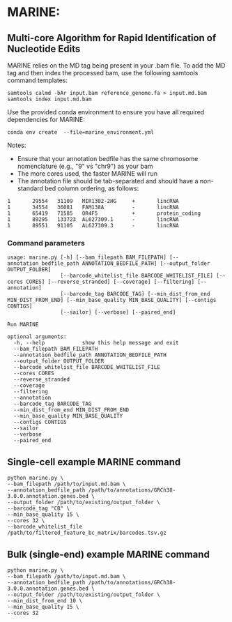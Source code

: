 # MARINE: 
Multi-core Algorithm for Rapid Identification of Nucleotide Edits
------------------------------------------------------
MARINE relies on the MD tag being present in your .bam file. To add the MD tag and then index the processed bam, use the following samtools command templates:

```
samtools calmd -bAr input.bam reference_genome.fa > input.md.bam
samtools index input.md.bam
```

Use the provided conda environment to ensure you have all required dependencies for MARINE:

```
conda env create  --file=marine_environment.yml
```

Notes:
* Ensure that your annotation bedfile has the same chromosome nomenclature (e.g., "9" vs "chr9") as your bam
* The more cores used, the faster MARINE will run
* The annotation file should be tab-separated and should have a non-standard bed column ordering, as follows:
```
1       29554   31109   MIR1302-2HG     +       lincRNA
1       34554   36081   FAM138A         -       lincRNA
1       65419   71585   OR4F5           +       protein_coding
1       89295   133723  AL627309.1      -       lincRNA
1       89551   91105   AL627309.3      -       lincRNA
```

### Command parameters
```
usage: marine.py [-h] [--bam_filepath BAM_FILEPATH] [--annotation_bedfile_path ANNOTATION_BEDFILE_PATH] [--output_folder OUTPUT_FOLDER]
                 [--barcode_whitelist_file BARCODE_WHITELIST_FILE] [--cores CORES] [--reverse_stranded] [--coverage] [--filtering] [--annotation]
                 [--barcode_tag BARCODE_TAG] [--min_dist_from_end MIN_DIST_FROM_END] [--min_base_quality MIN_BASE_QUALITY] [--contigs CONTIGS]
                 [--sailor] [--verbose] [--paired_end]

Run MARINE

optional arguments:
  -h, --help            show this help message and exit
  --bam_filepath BAM_FILEPATH
  --annotation_bedfile_path ANNOTATION_BEDFILE_PATH
  --output_folder OUTPUT_FOLDER
  --barcode_whitelist_file BARCODE_WHITELIST_FILE
  --cores CORES
  --reverse_stranded
  --coverage
  --filtering
  --annotation
  --barcode_tag BARCODE_TAG
  --min_dist_from_end MIN_DIST_FROM_END
  --min_base_quality MIN_BASE_QUALITY
  --contigs CONTIGS
  --sailor
  --verbose
  --paired_end
```

## Single-cell example MARINE command
```
python marine.py \
--bam_filepath /path/to/input.md.bam \
--annotation_bedfile_path /path/to/annotations/GRCh38-3.0.0.annotation.genes.bed \
--output_folder /path/to/existing/output_folder \
--barcode_tag "CB" \
--min_base_quality 15 \
--cores 32 \
--barcode_whitelist_file /path/to/filtered_feature_bc_matrix/barcodes.tsv.gz
```

## Bulk (single-end) example MARINE command
```
python marine.py \
--bam_filepath /path/to/input.md.bam \
--annotation_bedfile_path /path/to/annotations/GRCh38-3.0.0.annotation.genes.bed \
--output_folder /path/to/existing/output_folder \
--min_dist_from_end 10 \
--min_base_quality 15 \
--cores 32
```
